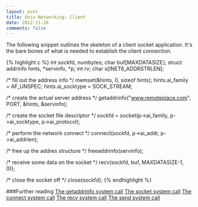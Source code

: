 ```yaml
---
layout: post
title: Unix Networking: Client
date: 2012-11-26
comments: false
---
```


The following snippet outlines the skeleton of a client socket application. It's the bare bones of what is needed to establish the client connection.

{% highlight c %}
int sockfd, numbytes;
char buf[MAXDATASIZE];
struct addrinfo hints, *servinfo, *p;
int rv;
char s[INET6_ADDRSTRLEN];

/* fill out the address info */
memset(&hints, 0, sizeof hints);
hints.ai_family = AF_UNSPEC;
hints.ai_socktype = SOCK_STREAM;

/* create the actual server address */
getaddrinfo("www.remoteplace.com", PORT, &hints, &servinfo);

/* create the socket file descriptor */
sockfd = socket(p->ai_family, p->ai_socktype, p->ai_protocol);

/* perform the network connect */
connect(sockfd, p->ai_addr, p->ai_addrlen);

/* free up the addres structure */
freeaddrinfo(servinfo); 

/* receive some data on the socket */
recv(sockfd, buf, MAXDATASIZE-1, 0));

/* close the socket off */
close(sockfd);
{% endhighlight %}

###Further reading
[The getaddrinfo system call](http://unixhelp.ed.ac.uk/CGI/man-cgi?getaddrinfo+3)
[The socket system call](http://unixhelp.ed.ac.uk/CGI/man-cgi?socket)
[The connect system call](http://unixhelp.ed.ac.uk/CGI/man-cgi?connect)
[The recv system call](http://unixhelp.ed.ac.uk/CGI/man-cgi?recv)
[The send system call](http://unixhelp.ed.ac.uk/CGI/man-cgi?send)

